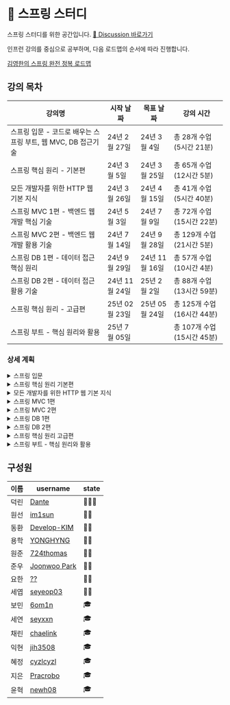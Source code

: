 # 🌱 스프링 스터디

스프링 스터디를 위한 공간입니다. [📒 Discussion 바로가기](https://github.com/2024-SpringStudy/spring/discussions)  

인프런 강의를 중심으로 공부하며, 다음 로드맵의 순서에 따라 진행합니다.  

[김영한의 스프링 완전 정복 로드맵](https://www.inflearn.com/roadmaps/373)


## 강의 목차
| 강의명 | 시작 날짜 | 목표 날짜 | 강의 시간 |
| ---- | ------ | ----- | ---- |
| 스프링 입문 - 코드로 배우는 스프링 부트, 웹 MVC, DB 접근기술 | 24년 2월 27일 | 24년 3월 4일 | 총 28개 수업 (5시간 21분) |
| 스프링 핵심 원리 - 기본편 | 24년 3월 5일 | 24년 3월 25일 | 	총 65개 수업 (12시간 5분) |
| 모든 개발자를 위한 HTTP 웹 기본 지식 | 24년 3월 26일 | 24년 4월 15일 | 총 41개 수업 (5시간 40분) |
| 스프링 MVC 1편 - 백엔드 웹 개발 핵심 기술 | 24년 5월 3일 | 24년 7월 9일 | 총 72개 수업 (15시간 22분) |
| 스프링 MVC 2편 - 백엔드 웹 개발 활용 기술 | 24년 7월 14일 | 24년 9월 28일 | 총 129개 수업 (21시간 5분) |
| 스프링 DB 1편 - 데이터 접근 핵심 원리 | 24년 9월 29일 | 24년 11월 16일 | 총 57개 수업 (10시간 4분) |
| 스프링 DB 2편 - 데이터 접근 활용 기술 | 24년 11월 24일| 25년 2월 2일 | 총 88개 수업 (13시간 59분) |
| 스프링 핵심 원리 - 고급편 | 25년 02월 23일 | 25년 05월 24일 | 총 125개 수업 (16시간 44분) |
| 스프링 부트 - 핵심 원리와 활용 | 25년 7월 05일 |  | 총 107개 수업 (15시간 45분) |

### 상세 계획

<details>
<summary> 스프링 입문 </summary>
    
#### 스프링 입문 (2024)
| 날짜 | 목표 섹션 | 덕린 | 보민 | 세연 | 익현 | 지은 | 채린 | 혜정 |
| --- | ------- | --- | --- | ---| ---|---- | ----| -----|
| 3월 8일(금) | 완강 |   ✅    |  ✅   |  ✅ |  ✅   |  ✅   |  ✅   |  ✅     |

</details>

<details>
<summary> 스프링 핵심 원리 기본편 </summary>
      
#### 스프링 핵심 원리 기본편
| 날짜 | 목표 섹션 | 덕린 | 보민 | 세연 | 익현 | 지은 | 채린 | 혜정 |
| --- | ------- | --- | --- | ---| ---|---- | ----| -----|
| 3월 11일(월) | 섹션 2 |   ✅   |  ✅   |  ✅ |  ✅ |   ✅  |   ✅   |  ✅     |
| 3월 15일(금) | 섹션 3 |    ✅   |   ✅   |  ✅  |   ✅ |   ✅   |    ✅   |    ✅   |
| 3월 18일(월) | 섹션 4 |   ✅  |  ✅   |   ✅  |   ✅ |   ✅   |   ✅    |   ✅    |
| 3월 22일(금) | 섹션 5, 6|   🔺   |   ✅  | ✅  |   ✅|    ✅ |    ✅  |   ✅   |
| 3월 25일(월) | 섹션 7 - 롬복 |   ✅  |   ✅  |  ✅ |  ✅ |   ✅  |  ✅   |   ✅  |
| 3월 29일(금) | 섹션 7 |  ✅  |  ✅  |  ✅  | ✅   |  ✅  |   🔺   |  ✅    |
| 4월 1일(월) | 섹션 8, 9 - 프로토타입 스코프 |  ✅  |  🔺  |  ✅  | ✅   |  🔺  |   ✅   |    ✅  |
| 4월 5일(금) | 섹션 9 |  ✅   | ✅    |  ✅   |  ✅   |  🔺  |  ✅     |   ✅    |

</details>


<details>
<summary> 모든 개발자를 위한 HTTP 웹 기본 지식 </summary>
    
#### 모든 개발자를 위한 HTTP 웹 기본 지식
| 날짜 | 목표 섹션 | 덕린 | 보민 | 세연 | 익현 | 지은 | 채린 | 혜정 |
| --- | ------- | --- | --- | ---| ---|---- | ----| -----|
| 4월 8일(월) | 섹션 1-3 |   ✅   |   ✅  |  ✅ |  ✅ |  ✅   |  ✅    |    ✅  |
| 4월 12일(금) | 섹션 4-6 |    ✅  |  ✅   | ✅  | ✅  |  ✅   |   ✅   |  🔺    |
| 4월 15일(월) | 섹션 7-8 |   ✅   |  ✅   |  ✅ |  ✅ |  ✅   |    ✅  |   ✅   |


</details>

<details>

<summary> 스프링 MVC 1편 </summary>
    
#### 스프링 MVC 1편
| 날짜 | 목표 섹션 | 덕린 | 보민 | 세연 | 지은 | 채린 | 
| --- | ------- | --- | --- | ---| ---|---- | 
| 5월 3일(금) | 섹션 1 |   ✅   |   🔺  |  ✅ |  🔺 |   ✅  | 
| 5월 6일(월)| 섹션 2 - HTTP 요청 데이터 - 개요 |    ✅  |  🔺   |  ✅ | ✅  |  ✅   | 
| 5월 10일(금) | 섹션 2 |   ✅   |  ✅   | ✅  | ✅  |   ✅  |    
| 5월 13일(월) | 섹션 3 - JSP로 회원 관리 웹 애플리케이션 만들기 |   ✅   |  ✅  |  ✅ | 🔺 |  🔺 | 
| 5월 17일(금) | 섹션 3 |   🔺   |   🔺  | ✅  |  ✅  |  🔺   |
| 5월 20일(월)| 섹션 4 - View 분리 - v2|   ✅   |   ✅  |  ✅ | ✅  |   ✅  |
| 5월 24일(금) | 섹션 4 -단순하고 실용적인 컨트롤러 - v4  |  ✅   |  ✅   | ✅  |  ✅ |  ✅   |    
| 5월 27일(월) | 섹션 4  |   ✅   |  ✅   | ✅  |  ✅  |  ✅   |

| 날짜 | 목표 섹션 | 덕린 | 보민 | 세연 | 윤혁 | 채린 | 지은 |
| --- | ------- | --- | --- | ---| ---|---- |  --- | 
| 6월 21일(금) |  섹션 5  |   ✅   |   ✅  |  ✅ |  ✅  |   ✅  |  🔺  |
| 6월 25일(화) | 요청 매핑 - API 예시 |  ✅  |   ✅  | ✅  |  🔺 |  ✅   |   -    |  
| 6월 29일(토) |  HTTP 요청 메세지 - JSON  |   ✅   |  ✅   | ✅  |  ✅ |  ✅   |    -   | 
| 7월 2일(화) | 섹션 6  |   ✅   |  ✅   |   ✅  |   ✅  |   ✅  |   -    | 
| 7월 6일(토) |  상품 목록 - 타임리프 |   ✅   |  ✅   |  ✅  |  ✅   |   ✅   |   -   | 
| 7월 9일(화) |  섹션 7(완강)  |   ✅   |  ✅   |   ✅   |   🔺   |   ✅   |    -   | 

</details>

<details>
<summary> 스프링 MVC 2편 </summary>
    
#### 스프링 MVC 2편
| 날짜 | 목표 섹션 | 덕린 | 보민 | 세연 |  지은 | 채린 | 윤혁 | 원선 |
| --- | ------- | --- | --- | ---| ---|---- | ----| ---- |
| 7월 13일(토) |  정리   |   -   |  -   |  -  |   -   |  -   |   -  |   - |
| 7월 16일(화) |  섹션 2 - 연산 |  ✅    |  🔺   |  ✅ | -  |   ✅  |    ✅   |  ✅   |
| 7월 20일(토) |  섹션 2 |  ✅  |  ✅   |  ✅ |  - |  ✅   |   ✅    |   ✅    |     
| 7월 23일(화) |  섹션 3 - 체크박스 - 단일2  |    ✅   |  ✅    |  ✅  |  -  |   ✅   |    ✅    |   ✅   |
| 7월 27일(토) |  섹션 4 - 스프링 메시지 소스 사용 |   ✅   |  ✅   | ✅  | -  |  🔺   |   🔺   |  ✅   |
| 7월 30일(화) |  섹션 5 - 검증 직접 처리 - 개발  |   🔺   |   ✅  |  ✅ |  -  | 🔺    |    ✅   |  ✅  |    


| 날짜 | 목표 섹션 | 덕린 | 보민 | 세연 |  지은 | 채린 | 윤혁 | 원선 |
| --- | ------- | --- | --- | ---| ---|---- | ----| ---- |
| 8월 3일(토) | 섹션 5 - 오류 코드와 메시지 처리1 |   ✅  |  ✅   |  ✅  | -  |  🔺   |  ✅  |  ✅  |  ✅  |
| 8월 6일(화) | 섹션 5 - 오류 코드와 메시지 처리6 |  ✅   |  ✅   | ✅  |   - |  ✅   |    ✅   | ✅  | ✅    |
| 8월 10일(토) | 휴가 |  -   |  -   | -  | -  |  -   |    -   |  - |   -  |
| 8월 13일(화) | 섹션 6 - Bean Validation - 에러 코드 |  ✅   |  ✅   |  ✅ |  - |   🔺  |  ✅     | ✅  | 
| 8월 17일(토) | 섹션 6 |   ✅   |  ✅   | ✅  | -  |  🔺   |    ✅   |    ✅   |  
| 8월 20일(화) | 섹션 7 - 쿠키와 보안 문제 |   ✅  |  ✅  |  ✅  |  -  |  ✅ | 🔺 |  ✅  | 
| 8월 24일(토) | 섹션 7 - 로그인 처리하기 - 서블릿 HTTP 세션2 |  ✅   |   ✅  | 🔺 | - |  ✅   |   ✅    |   ✅  |
| 8월 27일(화) | 섹션 8 - 서블릿 필터 - 인증 체크 |  ✅   |  ✅   | ✅  |  - |  ✅   |    ✅   | ✅  | 
| 8월 31일(토) | 섹션 8 | 🔺  |  ✅   | ✅  |  - |  ✅   |    ✅   |  ✅ | 

| 날짜 | 목표 섹션 | 덕린 | 보민 | 세연 | 채린 | 윤혁 | 원선 |
| --- | ------- | --- | --- | ---| ---|---- | ----| 
| 9월 3일(화) | 섹션 9 - 서블릿 예외 처리 - 인터셉터 |  ✅   |  ✅    |  ✅  |  ✅  |   🔺  |   ✅ |
| 9월 7일(토) | 섹션 10 - HandlerExceptionResolver 시작 |  ✅  |  ✅   |  ✅  |  ✅  |  🔺  |  ✅  |
| 9월 10일(화) | 섹션 10 |     ✅  |  ✅   |  ✅  |  -  |  ✅  |  ✅  |
| 9월 14일(토) |  섹션 11 - 스프링에 Converter 적용하기 |  ✅   |  ✅   |   ✅   |   -   |   ✅   |  ✅ |
| 9월 17일(화) - 추석 | 강의 휴가 |   -  |  -  |   -   |  -  |   -   |    -   |
| 9월 21일(토) | 섹션 11 (스터디 휴가) |   ✅  |  ✅    |  ✅  |  -  |  ✅ | ✅ |
| 9월 24일(화) | 섹션 12 - 스프링과 파일 업로드 | ✅  |  ✅  | ✅ |  -  |  ✅ | ✅ | 
| 9월 28일(토) | 섹션 12 (완강!!!) |  ✅  |  ✅  | ✅ |  -  |  ✅ | ✅ |   

</details>

<details>
<summary> 스프링 DB 1편 </summary>
    
#### 스프링 DB 1편
| 날짜 | 목표 섹션 | 덕린 | 보민 | 세연 | 윤혁 | 원선 | 지은 | 동환 | 용학 |
| --- | ------- | --- | --- | ---| ---|---- | ----| ---- | --- |
| 10월 8일(화)  | 섹션 2 - 데이터베이스 연결 | 🔺 | ✅ | ✅ | ✅ | ✅ | ✅ |   - |   - |
| 10월 12일(토)  | 섹션 2 | ✅ | ✅ | ✅ | ✅ | ✅ | 🔺 | - | - |
| 10월 15일(화)  | 섹션 3 |  ✅ | ✅ | ✅| ✅| ✅| ✅|  - | - |
| 10월 19일(토)  | 섹션 4 - 트랜잭션 - DB 예제 4 - 계좌이체 |  ✅  |  ✅   |  ✅   |   🔺   |   ✅   |  🔺 |   - |  - |
| 10월 22일(화)  | 섹션 4 - 트랜잭션 - 적용 1 | ✅  | ✅ | ✅ | ✅ | ✅ | ✅ |  - |  -  |
| 10월 26일(토)  | 섹션 5 - 문제점들 | ✅ | ✅ | ✅ | ✅ | ✅ | ✅ |  ✅ |  - |
| 10월 29일(화)  | 섹션 5 - 트랜잭션 문제 해결 - 트랜잭션 매니저2 |  ✅ | ✅  |  ✅  |  ✅  |  ✅  |  ✅  |   ✅  |  ✅  |

| 날짜 | 목표 섹션 | 덕린 | 보민 | 세연 | 윤혁 | 원선 | 지은 | 동환 | 용학 |
| --- | ------- | --- | --- | ---| ---|---- | ----| ---- | --- |
| 11월 2일(토)  | 섹션 5 - 트랜잭션 문제 해결 - AOP 정리 | ✅ |✅  | ✅| ✅ |✅ |✅ | ✅ |✅  |  
| 11월 5일(화)  | 섹션 6 - 체크 예외 기본 이해 | ✅ | ✅ | ✅|✅ |🔺 | ✅|🔺 | ✅ |
| 11월 9일(토)  | 섹션 6 | ✅ |✅  | ✅| ✅ |✅ |✅ | ✅ |✅  |
| 11월 12일(화)  | 섹션 7 - 데이터 접근 예외 직접 만들기|  ✅ |✅  | ✅| ✅ |✅ |✅ | ✅ |✅  |
| 11월 16일(토)  | 섹션 7 (완강) | ✅ |✅  | ✅| ✅ |✅ |✅ | ✅ |✅  |
</details>

<details>
<summary> 스프링 DB 2편 </summary>
    
#### 스프링 DB 2편 - 데이터 접근 활용 기술
| 날짜 | 목표 섹션 | 덕린 | 보민 | 윤혁 | 원선 | 지은 | 동환 | 용학 |
| --- | ------- | --- | --- | ---| ---|---- | ----| -----|
| 11월 26일(화)  | 섹션2 |✅  | ✅| ✅ |✅ |🔺 | ✅ |✅  |
| 11월 30일(토)  | 섹션3 - JdbcTemplate 적용3 - 구성과 실행  |✅  | ✅| ✅ |✅ |✅ | ✅ |✅  |

| 날짜 | 목표 섹션 | 덕린 | 보민 | 윤혁 | 원선 | 지은 | 동환 | 용학 |
| --- | ------- | --- | --- | ---| ---|---- | ----| -----|
| 12월 3일(화)  | 섹션3  | ✅ | ✅| ✅ | ✅ | ✅ | ✅ | ✅ | 
| 12월 7일(토)  | 섹션4 - 테스트 @Transactional  | ✅ | 🔺| ✅ | ✅ |🔺| ✅ |  ✅ |
| 12월 10일(화)  | 섹션5 - MyBatis 적용1 - 기본 | ✅ | ✅ | ✅ | ✅ | 🔺 | 🔺 | ✅ |
| 12월 14일(토)  | 섹션5 | ✅ | ✅ | ✅ | ✅ | 🔺 | 🔺 | ✅ |
| 12월 17일(화)  | 섹션6 - JPA 설정|✅ | ✅ | ✅ | ✅ | ✅ | 🔺 | ✅ |
| 12월 21일(토)  | 섹션6 |✅ | ✅ | ✅ | ✅ | 🔺 | ✅ | ✅ |
| 12월 24일(화)  | 강의 휴가 | 
| 12월 28일(토)  | 섹션7 - 스프링 데이터 JPA 적용 1 (스터디 휴가) | ✅ | ✅ | ✅ | ✅ | 🔺 | 🔺 | ✅ |
| 12월 31일(화)  | 섹션8 - Querydsl 소개2 - 해결 |🔺 |✅ |🔺 |✅| 🔺| 🔺| 🔺|

| 날짜 | 목표 섹션 | 덕린 | 보민 | 윤혁 | 원선 | 지은 | 동환 | 용학 |
| --- | ------- | --- | --- | ---| ---|---- | ----| -----|
| 01월 04일(토)  | 섹션8 | 🔺 | ✅ | ✅ | ✅ | ✅ | ✅ | ✅ |
| 01월 07일(화)  | 섹션9 | ✅ | ✅ | ✅ | ✅ | ✅ | 🔺 | ✅ |
| 01월 11일(토)  | 섹션10 - 트랜잭션 적용 위치 | ✅ | 🔺 | ✅ | ✅ | ✅ | 🔺 | ✅ |
| 01월 14일(화)  | 섹션10 - 트랜잭션 옵션 소개 | ✅ |✅  |✅|✅ |✅ |🔺 |✅ | 
| 01월 18일(토)  | 섹션10 | 🔺 |✅  |✅|✅ |✅ | ✅ |✅ | 
| 01월 21일(화)  | 섹션11 - 트랜잭션 전파4 예제 | ✅  | ✅ | ✅ | ✅ | ✅ | 🔺 |✅ | 
| 01월 25일(토)  | 섹션11 |  ✅ | 🔺 |🔺|✅ |✅ | 🔺 |✅ | 
| 01월 28일(화)  | 섹션12 - 완강| 🔺 | 🔺 | ✅ | ✅ | ✅ | 🔺 |✅ | 
</details>




<details>
<summary> 스프링 핵심 원리 고급편 </summary>
    
#### 스프링 핵심 원리 고급편 (2025)
| 날짜 | 목표 섹션 | 덕린 | 원선 | 지은 | 용학 | 동환 | 윤혁|
| --- | ------- | --- | --- | ---| ---|---- | ----|
| 2월 25일(화)  | 섹션2. 로그 추적기 V1 - 프로토타입 개발  | ✅ | ✅ | ✅ | ✅ | ✅ | ✅ | 
| 3월 01일(토)  | 섹션3. 필드 동기화 - 개발 | 🔺 | ✅ | ✅ | ✅ | ✅ | ✅ | 
| 3월 04일(화)  | 섹션3. 동시성 문제 - 예제 코드 | ✅ | ✅ | ✅ | ✅ | ✅ | ✅ | 
| 3월 08일(토)  | 섹션3 | ✅ | ✅ | ✅ | ✅ | ✅ | ✅ | 
| 3월 11일(화)  | 섹션4. 템플릿 메서드 패턴 - 정의 | ✅ | 🔺 | ✅ | ✅ | ✅ | ✅ | 
| 3월 15일(토)  | 섹션4. | ✅ | ✅ | 🔺 | ✅ | ✅ | ✅ | 
| 3월 18일(화)  | 섹션5. 요구사항 추가 | ✅ | ✅ | ✅ | ✅ | 🔺 | ✅ | 
| 3월 22일(토)  | 섹션5. 프록시 패턴과 데코레이터 패턴 정리 | ✅ | ✅ | ✅ | ✅ | ✅ | 🔺 | 
| 3월 25일(화)  | 섹션5. 구체 클래스 기반 프록시 - 예제2 | ✅ | ✅ | ✅ | ✅ | ✅ | ✅ | 
| 3월 29일(토)  | 섹션6. 리플렉션 | ✅ | ✅ | ✅ | ✅ | 🔺 | 🔺 | 
| 4월 01일(화)  | 섹션6. JDK 동적 프록시 - 적용2 | ✅ | ✅ | ✅ | ✅ | ✅ | ✅ | 
| 4월 05일(토)  | 섹션7. 프록시 팩토리 - 예제 코드2 | ✅ | ✅ | ✅ | ✅ | ✅ | ✅ |
| 4월 08일(화)  | 섹션7. 예제 코드4 - 여러 어드바이저 함께 적용 | ✅ | ✅ | ✅ | ✅ | 🔺 | ✅ | 
| 4월 12일(토)  | 섹션8. 빈 후처리기 - 예제 코드2 | ✅ | ✅ | ✅ | ✅ | 🔺 | ✅ | 
| 4월 15일(화)  | 섹션8. 스프링이 제공하는 빈 후처리기2 | ✅ | ✅ | 🔺 | ✅ | ✅ | ✅ |
| 4월 19일(토)  | 섹션9. | ✅ | ✅ | ✅ | ✅ | ✅ | ✅ |
| 4월 22일(화)  | 섹션10.  | ✅ | ✅ | 🔺 | ✅ | ✅ | ✅ |
| 4월 26일(토)  | 섹션11. 스프링 AOP 구현3 - 어드바이스 추가 | ✅ | ✅ | 🔺 | ✅ | ✅ | ✅ |
| 4월 29일(화)  | 휴무 | --- | --- | --- | --- | --- | --- |
| 5월 03일(토)  | 휴무 | --- | --- | --- | --- | --- | --- |
| 5월 06일(화)  | 섹션11. | ✅ | ✅ | ✅ | ✅ | ✅ | ✅ |
| 5월 10일(토)  | 섹션12. within | ✅ | ✅ | 🔺 | ✅ | ✅ | ✅ |
| 5월 13일(화)  | 섹션12. 매개변수 전달 | ✅ | ✅ | 🔺 | ✅ | ✅ | ✅ |
| 5월 17일(토)  | 섹션13.| ✅ | ✅ | 🔺 | ✅ | 🔺 | ✅ |
| 5월 20일(화)  | 섹션14. 프록시와 내부 호출 - 대안3 구조 변경| ✅ | ✅ | 🔺 | ✅ | 🔺 | ✅ |
| 5월 24일(토)  | 섹션14.| ✅ | ✅ | 🔺 | ✅ | ✅ | 🔺 |

</details>

<details>
<summary> 스프링 부트 - 핵심 원리와 활용 </summary>

#### 스프링 부트 - 핵심 원리와 활용 (2025)
| 날짜 | 목표 섹션 | 덕린 | 원선 | 동환 | 용학 | 원준 | 준우 | 요한 | 세엽 |
| --- | ------- | --- | --- | ---| ---| --- | ---| ---| ---|
| 7월 07일(화) | 섹션 2. 스프링 부트 소개 | ✅ | ✅ | 🔺 | ✅ |   ✅| ✅ | 🔺 | 🔺 |
| 7월 12일(토) | 섹션 3. 톰켓 설정- 인텔리J무료버전까지 정리 | ✅ | ✅ | 🔺 | ✅ | ✅ | ✅ | 🔺 | ✅ |
| 7월 15일(화) | 섹션 3.| ✅ | ✅ | ✅ | ✅ | ✅ | ✅ | 🔺 | ✅ |
| 7월 19일(토)| 섹션 4. 편리한 부트 클래스 만들기 | ✅ | ✅ | 🔺 | ✅ | ✅ | ✅ | 🔺 | ✅ |
| 7월 22일(화)| 섹션 5. 스프링 부트 스타터와 라이브러리 관리 | ✅ | ✅ | ✅ | ✅ | ✅ | ✅ | 🔺 | ✅ |
| 7월 26일(토)| 섹션 6. 자동 구성 직접 만들기 - 기반 예제 |✅ | ✅ | 🔺 | ✅ | ✅ | ✅ | 🔺 | 🔺 |
| 7월 29일(화)| 섹션 6. 자동 구성 라이브러리 사용하기2 | ✅ | ✅ | ✅ | ✅ | ✅ | ✅ | 🔺 | ✅ |
| 8월 02일(토)| 섹션 7. 외부 설정이란?  |  |  |  |  |  |  |  |  |
| 8월 05일(화)| 섹션 7. 외부설정 - 스프링통합 |  |  |  |  |  |  |  |  |
| 8월 09일(토)| 섹션 7 |  |  |  |  |  |  |  |  |
| 8월 12일(화)| 섹션 8. 외부설정 사용 - @ConfigurationProperties 시작 |  |  |  |  |  |  |  |  |
| 8월 16일(토)| 섹션 8 |  |  |  |  |  |  |  |  |


</details>

## 구성원
| 이름 | username | state |
| --- | --- | --- |
| 덕린 | [Dante](https://github.com/YuDeokRin) |   👨‍💻👑  |
| 원선 | [im1sun](https://github.com/im1sun)  |  👨‍💻  |
| 동환 | [Develop-KIM](https://github.com/Develop-KIM) | 👨‍💻  |
| 용학 | [YONGHYNG](https://github.com/YONGHYNG) | 👨‍💻  |
| 원준 | [724thomas](https://github.com/724thomas) | 👨‍💻  |
| 준우 | [Joonwoo Park](https://github.com/93jpark) | 👨‍💻  |
| 요한 | [??](https://github.com/) | 👨‍💻  |
| 세엽 | [seyeop03](https://github.com/seyeop03) | 👨‍💻  |
| 보민 | [6om1n](https://github.com/6om1n) |  🎓  |
| 세연 | [seyxxn](https://github.com/seyxxn) |  🎓  |
| 채린 | [chaelink](https://github.com/chaelink)|  🎓  |
| 익현 | [jih3508](https://github.com/jih3508) |  🎓 |
| 혜정 | [cyzlcyzl](https://github.com/cyzlcyzl)|  🎓  |
| 지은 | [Pracrobo](https://github.com/Pracrobo) |  🎓  |
| 윤혁 | [newh08](https://github.com/newh08)|  🎓  |

